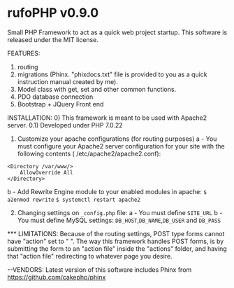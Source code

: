 # rufoPHP v0.9.0
Small PHP Framework to act as a quick web project startup.
This software is released under the MIT license.

FEATURES:
1) routing
2) migrations (Phinx. "phixdocs.txt" file is provided to you as a quick instruction manual created by me).
3) Model class with get, set and other common functions.
4) PDO database connection
5) Bootstrap + JQuery Front end

INSTALLATION:
0) This framework is meant to be used with Apache2 server.
0.1) Developed under PHP 7.0.22
1) Customize your apache configurations (for routing purposes)
a - You must configure your Apache2 server configuration for your site with the following contents ( /etc/apache2/apache2.conf):
```
<Directory /var/www/>
    AllowOverride All
</Directory>
```
b - Add Rewrite Engine module to your enabled modules in apache:
`$ a2enmod rewrite`
`$ systemctl restart apache2`

2) Changing settings on `_config.php` file:
a - You must define `SITE_URL`
b - You must define MySQL settings: `DB_HOST`,`DB_NAME`,`DB_USER` and `DB_PASS`


*** LIMITATIONS: Because of the routing settings, POST type forms cannot have "action" set to " ". The way this framework handles POST forms, is by submitting the form to an "action file" inside the "actions" folder, and having that "action file" redirecting to whatever page you desire.


--VENDORS:
Latest version of this software includes Phinx from https://github.com/cakephp/phinx
